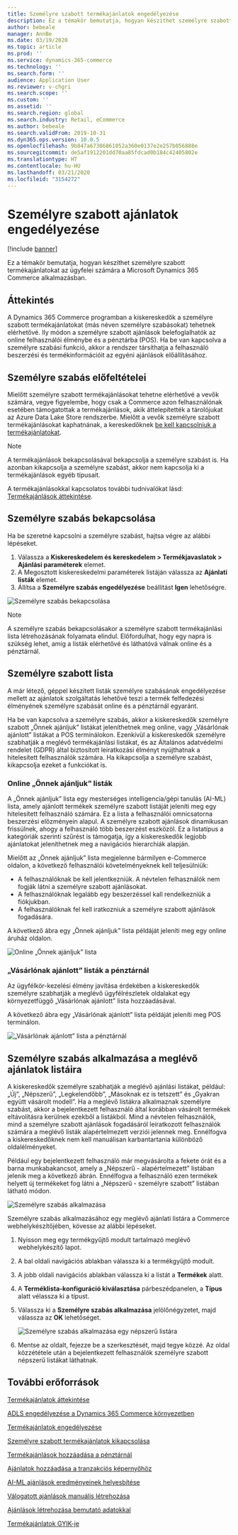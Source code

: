 ```yaml
---
title: Személyre szabott termékajánlatok engedélyezése
description: Ez a témakör bemutatja, hogyan készíthet személyre szabott termékajánlatokat az ügyfelei számára a Microsoft Dynamics 365 Commerce alkalmazásban.
author: bebeale
manager: AnnBe
ms.date: 03/19/2020
ms.topic: article
ms.prod: ''
ms.service: dynamics-365-commerce
ms.technology: ''
ms.search.form: ''
audience: Application User
ms.reviewer: v-chgri
ms.search.scope: ''
ms.custom: ''
ms.assetid: ''
ms.search.region: global
ms.search.industry: Retail, eCommerce
ms.author: bebeale
ms.search.validFrom: 2019-10-31
ms.dyn365.ops.version: 10.0.5
ms.openlocfilehash: 9b847a67306861052a360e0137e2e257b056888e
ms.sourcegitcommit: de5af1912201dd70aa85fdcad0b184c42405802e
ms.translationtype: HT
ms.contentlocale: hu-HU
ms.lasthandoff: 03/21/2020
ms.locfileid: "3154272"
---
```

# <a name="enable-personalized-recommendations"></a>Személyre szabott ajánlatok engedélyezése

[!include [banner](includes/banner.md)]

Ez a témakör bemutatja, hogyan készíthet személyre szabott termékajánlatokat az ügyfelei számára a Microsoft Dynamics 365 Commerce alkalmazásban.

## <a name="overview"></a>Áttekintés

A Dynamics 365 Commerce programban a kiskereskedők a személyre szabott termékajánlatokat (más néven személyre szabásokat) tehetnek elérhetővé. Ily módon a személyre szabott ajánlások belefoglalhatók az online felhasználói élménybe és a pénztárba (POS). Ha be van kapcsolva a személyre szabási funkció, akkor a rendszer társíthatja a felhasználó beszerzési és termékinformációit az egyéni ajánlások előállításához.

## <a name="personalization-prerequisites"></a>Személyre szabás előfeltételei

Mielőtt személyre szabott termékajánlásokat tehetne elérhetővé a vevők számára, vegye figyelembe, hogy csak a Commerce azon felhasználónak esetében támogatottak a termékajánlások, akik áttelepítették a tárolójukat az Azure Data Lake Store rendszerbe. Mielőtt a vevők személyre szabott termékajánlásokat kaphatnának, a kereskedőknek [be kell kapcsolniuk a termékajánlatokat](enable-product-recommendations.md).

> [!NOTE]
> A termékajánlások bekapcsolásával bekapcsolja a személyre szabást is. Ha azonban kikapcsolja a személyre szabást, akkor nem kapcsolja ki a termékajánlások egyéb típusait.

A termékajánlásokkal kapcsolatos további tudnivalókat lásd: [Termékajánlások áttekintése](product-recommendations.md).

## <a name="turn-on-personalization"></a>Személyre szabás bekapcsolása

Ha be szeretné kapcsolni a személyre szabást, hajtsa végre az alábbi lépéseket.

1. Válassza a **Kiskereskedelem és kereskedelem \> Termékjavaslatok \> Ajánlási paraméterek** elemet.
1. A Megosztott kiskereskedelmi paraméterek listáján válassza az **Ajánlati listák** elemet.
1. Állítsa a **Személyre szabás engedélyezése** beállítást **Igen** lehetőségre.

![Személyre szabás bekapcsolása](./media/enablepersonalization.png)

> [!NOTE]
> A személyre szabás bekapcsolásakor a személyre szabott termékajánlási lista létrehozásának folyamata elindul. Előfordulhat, hogy egy napra is szükség lehet, amíg a listák elérhetővé és láthatóvá válnak online és a pénztárnál.

## <a name="personalized-lists"></a>Személyre szabott lista

A már létező, géppel készített listák személyre szabásának engedélyezése mellett az ajánlatok szolgáltatás lehetővé teszi a termék felfedezési élményének személyre szabását online és a pénztárnál egyaránt.

Ha be van kapcsolva a személyre szabás, akkor a kiskereskedők személyre szabott „Önnek ajánljuk” listákat jeleníthetnek meg online, vagy „Vásárlónak ajánlott” listákat a POS terminálokon. Ezenkívül a kiskereskedők személyre szabhatják a meglévő termékajánlási listákat, és az Általános adatvédelmi rendelet (GDPR) által biztosított leiratkozási élményt nyújthatnak a hitelesített felhasználók számára. Ha kikapcsolja a személyre szabást, kikapcsolja ezeket a funkciókat is.

### <a name="online-picks-for-you-lists"></a>Online „Önnek ajánljuk” listák

A „Önnek ajánljuk” lista egy mesterséges intelligencia/gépi tanulás (AI-ML) lista, amely ajánlott termékek személyre szabott listáját jeleníti meg egy hitelesített felhasználó számára. Ez a lista a felhasználói omnicsatorna beszerzési előzményein alapul. A személyre szabott ajánlások dinamikusan frissülnek, ahogy a felhasználó több beszerzést eszközöl. Ez a listatípus a kategóriák szerinti szűrést is támogatja, így a kiskereskedők legjobb ajánlatokat jeleníthetnek meg a navigációs hierarchiák alapján.

Mielőtt az „Önnek ajánljuk” lista megjelenne bármilyen e-Commerce oldalon, a következő felhasználói követelményeknek kell teljesülniük:

- A felhasználóknak be kell jelentkezniük. A névtelen felhasználók nem fogják látni a személyre szabott ajánlásokat.
- A felhasználóknak legalább egy beszerzéssel kall rendelkezniük a fiókjukban.
- A felhasználóknak fel kell iratkozniuk a személyre szabott ajánlások fogadására.

A következő ábra egy „Önnek ajánljuk” lista példáját jeleníti meg egy online áruház oldalon.

![Online „Önnek ajánljuk” lista](./media/picksforyou.png)

### <a name="recommended-for-customer-lists-at-the-pos"></a>„Vásárlónak ajánlott” listák a pénztárnál

Az ügyfélkör-kezelési élmény javítása érdekében a kiskereskedők személyre szabhatják a meglévő ügyfélrészletek oldalakat egy környezetfüggő „Vásárlónak ajánlott” lista hozzáadásával.

A következő ábra egy „Vásárlónak ajánlott” lista példáját jeleníti meg POS terminálon.

![„Vásárlónak ajánlott” lista a pénztárnál](./media/picksonpos.png)

## <a name="apply-personalization-to-existing-recommendation-lists"></a>Személyre szabás alkalmazása a meglévő ajánlatok listáira

A kiskereskedők személyre szabhatják a meglévő ajánlási listákat, például: „Új”, „Népszerű”, „Legkelendőbb”, „Másoknak ez is tetszett” és „Gyakran együtt vásárolt modell”. Ha a meglévő listákra alkalmaznak személyre szabást, akkor a bejelentkezett felhasználó által korábban vásárolt termékek eltávolításra kerülnek ezekből a listákból. Mind a névtelen felhasználók, mind a személyre szabott ajánlások fogadásáról leiratkozott felhasználók számára a meglévő listák alapértelmezett verziói jelennek meg. Ennélfogva a kiskereskedőknek nem kell manuálisan karbantartania különböző oldalélményeket.

Például egy bejelentkezett felhasználó már megvásárolta a fekete órát és a barna munkabakancsot, amely a „Népszerű - alapértelmezett” listában jelenik meg a következő ábrán. Ennélfogva a felhasználó ezen termékek helyett új termékeket fog látni a „Népszerű - személyre szabott” listában látható módon.

![Személyre szabás alkalmazása](./media/applypersonalization.png)

Személyre szabás alkalmazásához egy meglévő ajánlati listára a Commerce webhelykészítőjében, kövesse az alábbi lépéseket.

1. Nyisson meg egy termékgyűjtő modult tartalmazó meglévő webhelykészítő lapot.
1. A bal oldali navigációs ablakban válassza ki a termékgyűjtő modult.
1. A jobb oldali navigációs ablakban válassza ki a listát a **Termékek** alatt.
1. A **Terméklista-konfiguráció kiválasztása** párbeszédpanelen, a **Típus** alatt vélassza ki a típust.
1. Válassza ki a **Személyre szabás alkalmazása** jelölőnégyzetet, majd válassza az **OK** lehetőséget.

    ![Személyre szabás alkalmazása egy népszerű listára](./media/ApplyPersonalizationToTrending.PNG)

1. Mentse az oldalt, fejezze be a szerkesztését, majd tegye közzé. Az oldal közzététele után a bejelentkezett felhasználók személyre szabott népszerű listákat láthatnak.

## <a name="additional-resources"></a>További erőforrások

[Termékajánlatok áttekintése](product-recommendations.md)

[ADLS engedélyezése a Dynamics 365 Commerce környezetben](enable-adls-environment.md)

[Termékajánlatok engedélyezése](enable-product-recommendations.md)

[Személyre szabott termékajánlatok kikapcsolása](personalization-gdpr.md)

[Termékajánlások hozzáadása a pénztárnál](product.md)

[Ajánlatok hozzáadása a tranzakciós képernyőhöz](add-recommendations-control-pos-screen.md)

[AI-ML ajánlások eredményeinek helyesbítése](modify-product-recommendation-results.md)

[Válogatott ajánlások manuális létrehozása](create-editorial-recommendation-lists.md)

[Ajánlások létrehozása bemutató adatokkal](product-recommendations-demo-data.md)

[Termékajánlatok GYIK-je](faq-recommendations.md)
